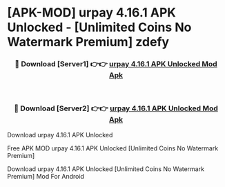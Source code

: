 # [APK-MOD] urpay 4.16.1 APK Unlocked - [Unlimited Coins No Watermark Premium] zdefy



<div align="center">
<h3>🔴 Download [Server1] 👉👉 <a href="https://momento.my/?title=urpay_4.16.1_APK_Unlocked">urpay 4.16.1 APK Unlocked Mod Apk</a></h3><br>

<h3>🔴 Download [Server2] 👉👉 <a href="https://momento.my/?title=urpay_4.16.1_APK_Unlocked">urpay 4.16.1 APK Unlocked Mod Apk</a></h3>
</div>



Download urpay 4.16.1 APK Unlocked 

Free APK MOD urpay 4.16.1 APK Unlocked [Unlimited Coins No Watermark Premium]

Download urpay 4.16.1 APK Unlocked [Unlimited Coins No Watermark Premium] Mod For Android
